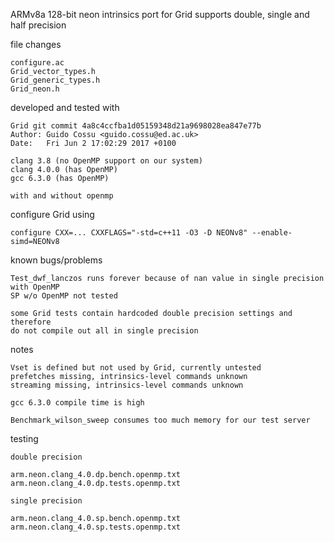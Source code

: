 ARMv8a 128-bit neon intrinsics port for Grid
supports double, single and half precision


file changes

    configure.ac
    Grid_vector_types.h
    Grid_generic_types.h
    Grid_neon.h


developed and tested with

    Grid git commit 4a8c4ccfba1d05159348d21a9698028ea847e77b
    Author: Guido Cossu <guido.cossu@ed.ac.uk>
    Date:   Fri Jun 2 17:02:29 2017 +0100

    clang 3.8 (no OpenMP support on our system)
    clang 4.0.0 (has OpenMP)
    gcc 6.3.0 (has OpenMP)

    with and without openmp


configure Grid using

    configure CXX=... CXXFLAGS="-std=c++11 -O3 -D NEONv8" --enable-simd=NEONv8


known bugs/problems

    Test_dwf_lanczos runs forever because of nan value in single precision with OpenMP
    SP w/o OpenMP not tested

    some Grid tests contain hardcoded double precision settings and therefore
    do not compile out all in single precision


notes

    Vset is defined but not used by Grid, currently untested
    prefetches missing, intrinsics-level commands unknown
    streaming missing, intrinsics-level commands unknown

    gcc 6.3.0 compile time is high

    Benchmark_wilson_sweep consumes too much memory for our test server


testing

    double precision

    arm.neon.clang_4.0.dp.bench.openmp.txt
    arm.neon.clang_4.0.dp.tests.openmp.txt

    single precision

    arm.neon.clang_4.0.sp.bench.openmp.txt
    arm.neon.clang_4.0.sp.tests.openmp.txt

